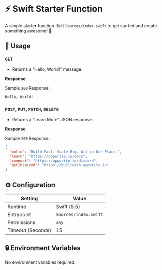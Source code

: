 # ⚡ Swift Starter Function

A simple starter function. Edit `Sources/index.swift` to get started and create something awesome! 🚀

## 🧰 Usage

### `GET`

- Returns a "Hello, World!" message.

**Response**

Sample `200` Response:

```text
Hello, World!
```

### `POST`, `PUT`, `PATCH`, `DELETE`

- Returns a "Learn More" JSON response.

**Response**

Sample `200` Response:

```json
{
  "motto": "Build Fast. Scale Big. All in One Place.",
  "learn": "https://appwrite.io/docs",
  "connect": "https://appwrite.io/discord",
  "getInspired": "https://builtwith.appwrite.io"
}
```

## ⚙️ Configuration

| Setting           | Value                 |
|-------------------|-----------------------|
| Runtime           | Swift (5.5)           |
| Entrypoint        | `Sources/index.swift` |
| Permissions       | `any`                 |
| Timeout (Seconds) | 15                    |

## 🔒 Environment Variables

No environment variables required.
